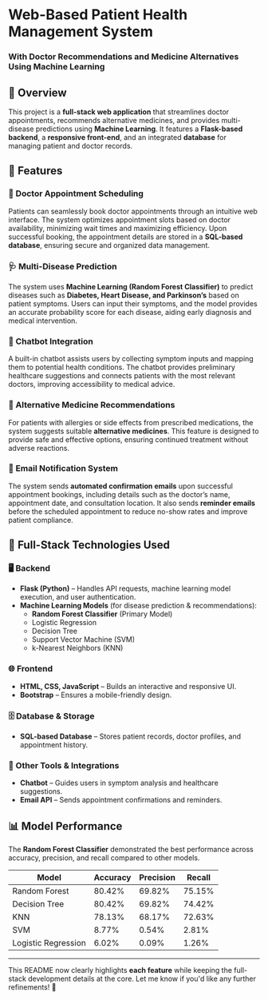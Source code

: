 

# Web-Based Patient Health Management System  
### With Doctor Recommendations and Medicine Alternatives Using Machine Learning  

## 📌 Overview  
This project is a **full-stack web application** that streamlines doctor appointments, recommends alternative medicines, and provides multi-disease predictions using **Machine Learning**. It features a **Flask-based backend**, a **responsive front-end**, and an integrated **database** for managing patient and doctor records.  

## 🚀 Features  

### **📅 Doctor Appointment Scheduling**  
Patients can seamlessly book doctor appointments through an intuitive web interface. The system optimizes appointment slots based on doctor availability, minimizing wait times and maximizing efficiency. Upon successful booking, the appointment details are stored in a **SQL-based database**, ensuring secure and organized data management.  

### **🩺 Multi-Disease Prediction**  
The system uses **Machine Learning (Random Forest Classifier)** to predict diseases such as **Diabetes, Heart Disease, and Parkinson’s** based on patient symptoms. Users can input their symptoms, and the model provides an accurate probability score for each disease, aiding early diagnosis and medical intervention.  

### **💬 Chatbot Integration**  
A built-in chatbot assists users by collecting symptom inputs and mapping them to potential health conditions. The chatbot provides preliminary healthcare suggestions and connects patients with the most relevant doctors, improving accessibility to medical advice.  

### **💊 Alternative Medicine Recommendations**  
For patients with allergies or side effects from prescribed medications, the system suggests suitable **alternative medicines**. This feature is designed to provide safe and effective options, ensuring continued treatment without adverse reactions.  

### **📩 Email Notification System**  
The system sends **automated confirmation emails** upon successful appointment bookings, including details such as the doctor’s name, appointment date, and consultation location. It also sends **reminder emails** before the scheduled appointment to reduce no-show rates and improve patient compliance.  

## 🔧 Full-Stack Technologies Used  

### **🖥 Backend**  
- **Flask (Python)** – Handles API requests, machine learning model execution, and user authentication.  
- **Machine Learning Models** (for disease prediction & recommendations):  
  - **Random Forest Classifier** (Primary Model)  
  - Logistic Regression  
  - Decision Tree  
  - Support Vector Machine (SVM)  
  - k-Nearest Neighbors (KNN)  

### **🌐 Frontend**  
- **HTML, CSS, JavaScript** – Builds an interactive and responsive UI.  
- **Bootstrap** – Ensures a mobile-friendly design.  

### **🗄 Database & Storage**  
- **SQL-based Database** – Stores patient records, doctor profiles, and appointment history.  

### **📡 Other Tools & Integrations**  
- **Chatbot** – Guides users in symptom analysis and healthcare suggestions.  
- **Email API** – Sends appointment confirmations and reminders.  

## 📊 Model Performance  
The **Random Forest Classifier** demonstrated the best performance across accuracy, precision, and recall compared to other models.  

| Model | Accuracy | Precision | Recall |  
|--------|----------|----------|--------|  
| Random Forest | 80.42% | 69.82% | 75.15% |  
| Decision Tree | 80.42% | 69.82% | 74.42% |  
| KNN | 78.13% | 68.17% | 72.63% |  
| SVM | 8.77% | 0.54% | 2.81% |  
| Logistic Regression | 6.02% | 0.09% | 1.26% |  

---

This README now clearly highlights **each feature** while keeping the full-stack development details at the core. Let me know if you'd like any further refinements! 🚀
